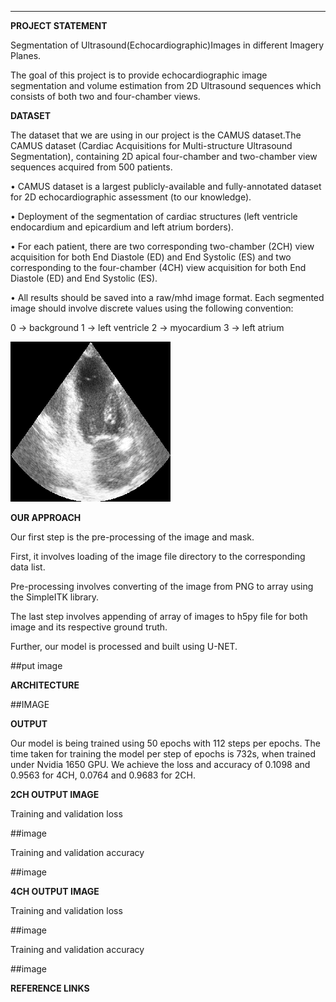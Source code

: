 ****

**PROJECT STATEMENT**

Segmentation of Ultrasound(Echocardiographic)Images in different Imagery Planes.

The goal of this project is to provide echocardiographic image segmentation and volume estimation from 2D Ultrasound sequences which consists of both two and four-chamber views.

**DATASET**

The dataset that we are using in our project is the CAMUS dataset.The CAMUS dataset (Cardiac Acquisitions for Multi-structure Ultrasound Segmentation), containing 2D apical four-chamber and two-chamber view sequences acquired from 500 patients.

• CAMUS dataset is a largest publicly-available and fully-annotated dataset for 2D echocardiographic assessment (to our knowledge). 

• Deployment of the segmentation of cardiac structures (left ventricle endocardium and epicardium and left atrium borders).

 • For each patient, there are two corresponding two-chamber (2CH) view acquisition for both End Diastole (ED) and End Systolic (ES) and two       corresponding to the four-chamber (4CH) view acquisition for both End Diastole (ED) and End Systolic (ES).

 •  All results should be saved into a raw/mhd image format. Each segmented image should involve discrete values using the following convention:   

  0 -> background     1 -> left ventricle     2 -> myocardium     3 -> left atrium

![picture](https://github.com/123aryankhandelwal/UltraSound_segmentation_Unet/blob/main/Images/2CH_ED.png)

**OUR APPROACH**

Our first step is the pre-processing of the image and mask.

First, it involves loading of the image file directory to the corresponding data list. 

Pre-processing involves converting of the image from PNG to array using the SimpleITK library.

The last step involves appending of array of images to h5py file for both image and its respective ground truth.

Further, our model is processed and built using U-NET.

##put image

**ARCHITECTURE**

##IMAGE

**OUTPUT** 

Our model is being trained using 50 epochs with 112 steps per epochs. The time taken for training the model per step of epochs is 732s, when trained under Nvidia 1650 GPU. We achieve the loss and accuracy of 0.1098 and 0.9563 for 4CH, 0.0764 and 0.9683 for 2CH.

**2CH OUTPUT IMAGE**



Training and validation loss

##image

Training and validation accuracy

##image



**4CH OUTPUT IMAGE**

Training and validation loss

##image

Training and validation accuracy

##image

**REFERENCE LINKS**









